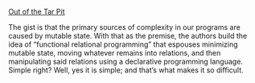 
[Out of the Tar Pit](https://raw.githubusercontent.com/papers-we-love/papers-we-love/master/design/out-of-the-tar-pit.pdf)

The gist is that the primary sources of complexity in our programs are caused by mutable state. With that as the premise, the authors build the idea of “functional relational programming” that espouses minimizing mutable state, moving whatever remains into relations, and then manipulating said relations using a declarative programming language. Simple right? Well, yes it is simple; and that’s what makes it so difficult.
